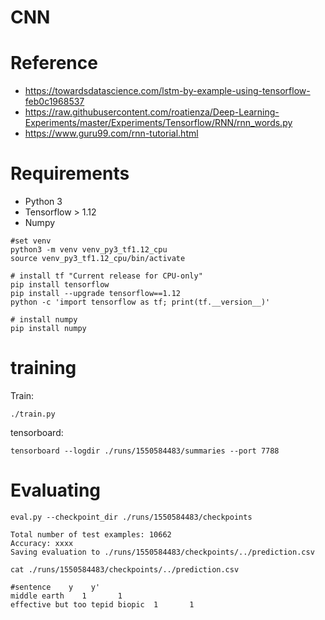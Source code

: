 CNN
===========
# Reference
 - https://towardsdatascience.com/lstm-by-example-using-tensorflow-feb0c1968537
 - https://raw.githubusercontent.com/roatienza/Deep-Learning-Experiments/master/Experiments/Tensorflow/RNN/rnn_words.py
 - https://www.guru99.com/rnn-tutorial.html
 
# Requirements
 - Python 3
 - Tensorflow > 1.12
 - Numpy
```
#set venv
python3 -m venv venv_py3_tf1.12_cpu
source venv_py3_tf1.12_cpu/bin/activate

# install tf "Current release for CPU-only"
pip install tensorflow
pip install --upgrade tensorflow==1.12
python -c 'import tensorflow as tf; print(tf.__version__)'

# install numpy
pip install numpy
```
 
# training
Train:
```
./train.py
```
tensorboard:
```
tensorboard --logdir ./runs/1550584483/summaries --port 7788
```
# Evaluating
```
eval.py --checkpoint_dir ./runs/1550584483/checkpoints

Total number of test examples: 10662
Accuracy: xxxx
Saving evaluation to ./runs/1550584483/checkpoints/../prediction.csv
```
```
cat ./runs/1550584483/checkpoints/../prediction.csv

#sentence    y    y'
middle earth    1       1
effective but too tepid biopic  1       1
```
